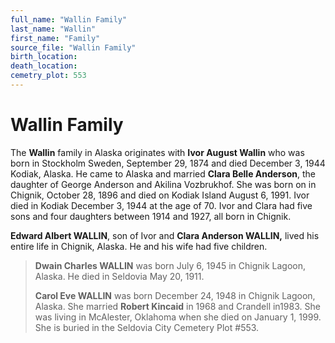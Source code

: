 ```yaml
---
full_name: "Wallin Family"
last_name: "Wallin"
first_name: "Family"
source_file: "Wallin Family"
birth_location:
death_location:
cemetry_plot: 553
---
```

# Wallin Family

The **Wallin** family in Alaska originates with **Ivor August Wallin**
who was born in Stockholm Sweden, September 29, 1874 and died December
3, 1944 Kodiak, Alaska. He came to Alaska and married **Clara Belle
Anderson**, the daughter of George Anderson and Akilina Vozbrukhof. She
was born on in Chignik, October 28, 1896 and died on Kodiak Island
August 6, 1991. Ivor died in Kodiak December 3, 1944 at the age of 70.
Ivor and Clara had five sons and four daughters between 1914 and 1927,
all born in Chignik.

**Edward Albert WALLIN**, son of Ivor and **Clara Anderson WALLIN,**
lived his entire life in Chignik, Alaska. He and his wife had five
children.

> **Dwain Charles WALLIN** was born July 6, 1945 in Chignik Lagoon,
> Alaska. He died in Seldovia May 20, 1911.
> 
> **Carol Eve WALLIN** was born December 24, 1948 in Chignik Lagoon,
> Alaska. She married **Robert Kincaid** in 1968 and Crandell in1983.
> She was living in McAlester, Oklahoma when she died on January 1,
> 1999. She is buried in the Seldovia City Cemetery Plot \#553.
